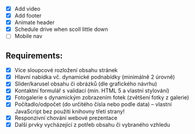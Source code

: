 -   [x] Add video
-   [x] Add footer
-   [x] Animate header
-   [x] Schedule drive when scoll little down
-   [ ] Mobile nav

## Requirements:

-   [x] Více sloupcové rozložení obsahu stránek
-   [x] Hlavní nabídka vč. dynamické podnabídky (minimálně 2 úrovně)
-   [x] Slider/karusel obsahu či obrázků (dle grafického návrhu)
-   [x] Kontaktní formulář s validací (min. HTML 5 a vlastní stylování)
-   [x] Fotogalerie s dynamickým zobrazením fotek (zvětšení fotky z galerie)
-   [x] Počítadlo/odpočet (do určitého čísla nebo podle data) – vlastní JavaScript bez použití knihovny třetí strany!
-   [x] Responzivní chování webové prezentace
-   [x] Další prvky vycházející z potřeb obsahu či vybraného vzhledu
